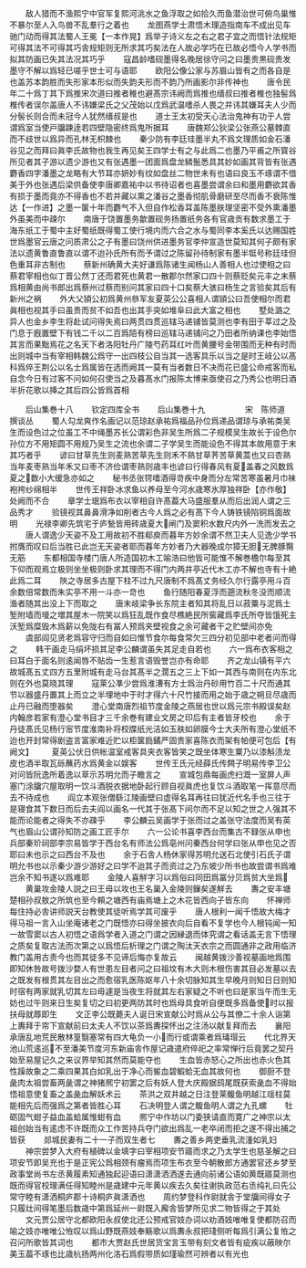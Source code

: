 <!-- { "loadSidebar": true } -->
　　敌人猎而不渔熙宁中官军复熙河洮水之鱼浮取之如拾久而鱼潜治世可俯鸟巢惟不暴尔至人入鸟兽不乱羣行之着也
　　龙图燕学士肃悟木理造指南车不成出见车驰门动而得其法蜀人王冕【一本作晃】爲举子诗义左之右之君子宜之而悟针法规矩可得其法不可得其巧舎规矩则无所求其巧矣法在人故必学巧在已故必悟今人学书而拟其防画已失其法况其巧乎
　　寇昌龄嗜砚墨得名晚居徐守问之曰墨贵黒砚贵发墨守不解以爲轻已嗟乎世士可与语耶
　　欧阳公像公家与苏眉山皆有之而各自是也盖苏本韵胜而失形家本形似而失韵夫形而不韵乃所画影尔非传神也
　　唐令民年二十爲丁其下爲推宋次道曰推者稚也避髙宗讳阙而爲推也缙叔曰推者椎也独髻爲椎传者误尔盖唐人不讳嫌梁氏之父茂始以戊爲武温嗜杀人畏之并讳其嫌耳夫人少而分髻长则合而未冠今人犹然缙叔是也
　　道士王太初受天心法治鬼神有功于人尝谓爲室当使戸牖踈逹若四壁隐密终爲鬼所据耳
　　唐魏郑公狄梁公张燕公墓棘直而不歧世以爲异而孔林无枳棘也
　　秦少防有李廷珪墨半丸不爲文理质如金石潘谷见之而拜曰眞李氏故物也我生再见矣王四学士有之与此爲二也墨乃平甫之所寳谷所见者其子游以遗少游也又有张遇墨一团面爲盘龙鳞鬛悉具其妙如画其背皆有张遇麝香四字潘墨之龙略有大节耳亦妍妙有纹如盘丝二物世未有也语曰良玉不琢谓不借美于外也张遇后梁供备使李唐卿嘉祐中以书待诏者也喜墨尝谓余曰和墨用麝欲其香有损于墨而竟亦不得香也不若并藏以熏之潘谷之墨香彻肌骨磨研至尽而香不衰陈惟达【一作进】之墨一箧十年而麝气不入但自作松香耳盖陈墨肤理坚密不受外熏潘墨外虽美而中疎尔
　　南唐于饶置墨务歙置砚务扬置纸务各有官歳贡有数求墨工于海东纸工于蜀中主好蜀纸既得蜀工使行境内而六合之水与蜀同李本奚氏以达赐国姓世爲墨官云唐之问质肃公之子有墨曰饶州供进墨务官李仲宣造世莫知其何子颇有家法以遗黄鲁直鲁直以谓不迨孙氏所有而予谓过之陈留孙待制家有墨半铤号称廷珪但色重耳非古制也
　　蔡新州确黄大夫好谦爲陈诸生闻杨山人善相人也过使相之曰蔡君宰相也似丁晋公然丁还而君死也黄君一散郡尔然家口四十则蔡贬矣元丰之末蔡爲相黄由尚书郎出爲蔡州过蔡而别问其家曰四十口矣蔡大骇曰杨生之言验矣其后有新州之祸
　　外大父頴公初爲黄州叅军友夏英公公喜相人谓頴公曰吾使相尔而君眞相也视其手曰虽贵而贫不如吾也出其手突如堆阜曰此大富之相也
　　墅处潞之异人也金乡李生将赴试问得失焉曰两贯四贯巡辖马递铺皆莫测也李有田于莘过之及门息于廐置壁下有钱二千以二百爲陌有榜曰巡辖马递铺问之乃田者所纳课也李始悟其言而果黜焉花之名天下者洛阳牡丹广陵芍药耳红叶而黄腰号金带围而无种有时而出则城中当有宰相韩魏公爲守一出四枝公自当其一选客具乐以当之是时王岐公以髙科爲倅王荆公以名士爲属皆在选而阙其一莫有当者数日不决而花已盛公命戒客而私自念今日有过客不问如何召使当之及暮髙水门报陈太博来亟使召之乃秀公也明日酒半折花歌以挿之其后四公皆爲首相









　　后山集巻十八
　　钦定四库全书
　　后山集巻十九　　　　　宋　陈师道　撰谈丛
　　蜀人勾龙爽作名画记以范琼赵承祐爲福品孙位爲递品谓琼与承祐类吴生而设色过之位虽工不中绳墨苏长公谓彩色非吴生所爲二子规模吴生故长于设色尔孙位方不用矩圆不用规乃吴生之流也余谓二子学吴生而能设色不得其本故用意于末其巧者乎
　　谚曰甘草先生则麦熟苦草先生则禾不熟甘草荠苦草黄蒿也又曰杏熟当年麦枣熟当年禾又曰枣不济俭谓枣熟则歳丰也谚曰行得春风有夏盖春之风数爲夏之数小大缓急亦如之
　　秘书丞张锷嗜酒得竒疾中身而分左常苦寒虽暑月巾袜袍袴纱绵相半
　　世传王祥卧冰求鱼以养母至今河水歳寒氷厚独祥卧【亦作敬】处阙而不合
　　章学士珉爲布衣以宰相自许髙葢大马盛服羣从而后出润人谓之三品秀才
　　验镜视其鼻鼻滑净如削者古今人爲之必有髙下今人铸铁镜陷铜爲面故明
　　光禄李卿先筑宅于庐甃皆用砖歳夏大闸门及窦积水数尺内外一洗而发去之
　　唐人谓逸少天姿不及工用故初不胜郗庾而暮年方妙余谓不然卫夫人见逸少学书拊膺而叹曰后当胜已此岂无天姿者耶而暮年方妙者乃大器晚成尔獐无胆无脾豚臋无筋
　　东都相国寺楼门唐人所造国初木工喻浩曰他皆可能惟不解巻檐尔每至其下仰而观焉立极则坐坐极则卧求其理而不得门内两井亭近代木工亦不解也寺有十絶此爲二耳
　　陜之寺居多古屋下柱不过九尺唐制不爲髙丈务经久尔行露亭用斗百余数倍常数而朱实亭不用一斗亦一竒也
　　鱼行随阳春夏浮而遡流秋冬没而顺流渔者随其出没上下而取之
　　唐末岐梁争长东院主者知其将乱日以菽粟与泥爲土堑附墙而墁之増其屋木一院笑以爲狂乱既作食尽樵絶民所窖藏爲李氏所夺皆饿死主沃堑爲糜毁木爲薪以免陇右有冨人预爲夹壁视食之余可藏者干之贮壁间亦免
　　虞部阎见贤老爲容守归而自如曰惟节食尔每食常欠三四分初见部中老者问而得之
　　韩干画走马绢坏损其足李公麟谓虽失其足走自若也
　　六一爲布衣客相之曰耳白于面名则逺闻唇不贴齿一生惹言语毁誉岂亦有命耶
　　齐之龙山镇有平六故城髙五丈四方五里附城有走马台其髙半之濶五之三上下如一其西与南则在内东北则在外也莫晓其理
　　寇莱公凖少尝爲淮漕有方士爲治丹砂用竹百二十尺而通其节以器盛丹置其上而立之半埋地中于时才得六十尺竹接而用之始于歳之朔旦尽歳而止丹已融而堕器矣
　　澄心堂南唐烈祖节度金陵之燕居也世以爲元宗书殿误矣赵内翰彦若家有澄心堂书目才三千余巻有建业文房之印后有主者皆牙校也
　　余于丹徒髙氏见杨行宻节度淮南补将校牒纸光洁如玉肤如卵膜今士大夫所有澄心堂纸不迨也开封常得剧盗言富家难近贮以柜箧扃鐍严固贵家喜陈衣而架有帕便可包后【有阙文】
　　夏英公伏日供帐温室戒客具夹衣客皆笑之既坐体寒生粟乃以漆斛渍龙皮也酒半取瓦砾蘸药水爲黄金以娱客
　　世传王氏元经薛氏传闗子明易传李卫公对问皆阮逸所着逸以草示苏明允而子瞻言之
　　宣城包鼎每画虎扫溉一室屏人声塞门涂牖穴屋取明一饮斗酒脱衣据地卧起行顾自视眞虎也复饮斗酒取笔一挥意尽而去不待成也
　　阎立本观张僧繇江陵画壁曰虚得名耳再往曰犹近代名手也三往于是寝食其下数日而后去夫阎以画名一代其于张髙下间尔而不足以知之世之人强其不能而论能者之得失不亦疎乎
　　李公麟云吴画学于张而过之盖张守法度而吴有英气也眉山公谓孙知防之画工匠手尔
　　六一公论书喜李西台而集古不録张从申也兵部秦玠祠部李宗易皆学于西台名有师法公爲亳州问秦西台何学曰张从申也见之否耶曰未也示之曰西台不及也
　　余于石舎人杨休家得苏明允送石北使引石氏子谓明允书也以示秦少游少游好之曰学不迨其子而资过之乃东坡少所书也故尝谓书爲难岂余不知书遂以爲难耶
　　金陵人喜觧字习以爲俗曰同田爲冨分贝爲贫大坐爲
　　黄巢攻金陵人説之曰王毋以攻也王名巢入金陵则鏁矣遂觧去
　　夀之安丰塘楚相孙叔敖之所筑也至今頼之塘西有庙焉塘上之木花皆西向子皆东向
　　怀禅师每住持必舎讲师説天台教使其徒听焉学其可废乎
　　唐人根利一闻千悟故大梅才得马祖一言入山坐庵诸老之门既悟亦曰得坐披衣向后自看不复学也今人根钝闻一知一故雪窦以古人初悟之语爲学者入道之门谓之因縁退而体究谓之看话盖无言下悟理之质矣复取古法而次第之以爲悟后析理之门谓之陶汰天衣宗之而圆通非之政用临济教门盖用古责今也而其徒多不见谛后悔亦复故云
　　闽越黄拨沙善视墓画地爲围即知休咎故号拨沙婺人有世患左目者问之曰祖坟有木大则木根伤害其目必发墓以去之既发有根贯其左目出之而愈宿乳医陈妪年八十余切脉知其生早晚月则知日日则知时宿有两家就乳切其左曰毋遽是当夜生将就其左右家疑之不听也曰是家当午而生无妨也过午则来日生矣复切之曰初更两防其时也爲母具食听自便既多爲备使时以报扶母就蓐即生
　　文正李公既薨夫人诞日宋宣献公时爲从公与其僚二十余人诣第上夀拜于帘下宣献前曰太夫人不饮以茶爲夀探怀出之注汤以献复拜而去
　　襄阳承唐乱地荒民散林篁翳塞常有四大龟负一小而行或谓乘者爲瑇瑁云
　　代北界天池山荒逺巡不至潘美节度河东新庙舎作屋记歳遣府倅祀之率常惮行后竟罢之契丹始至易屋记久之来议界举知其然而莫能夺也
　　生血皆赤怒心之所出也赤火色其性躁故象之二乘四果其白如乳出于净心而鲎血碧鰕蛤无血其故何也
　　御厨不登彘肉太祖尝畜两彘谓之神猪熈宁初罢之后有妖人登大庆殿据鸱尾既获索彘血不得始悟祖意使复畜之盖彘血解妖术云
　　茶洪之双井越之日注登莱鳆鱼明越江瑶柱莫能相先后而强爲之第者皆胜心耳
　　石决明登人谓之鳆鱼明人谓之九孔螺
　　牡砺固气蚶子益血盖蛤属惟蚶有血
　　熈宁中作坊以门委狭请直而寛广之神宗以太祖创始当有逺虑不许既而众工作苦持兵夺门欲出爲乱一老卒闭而拒之遂不得出捕之皆获
　　郯城民妻有二十一子而双生者七
　　夀之善乡两吏垂乳流湩如乳妇
　　神宗尝梦入大府有植碑以金填字曰宰相项安节寤而求之乃太学生也慈圣解之曰项安节即吴充也于是正宪公爲相颈有瘤焉而项生布衣至今朝散郎方通罢官还乡梦至政事堂尚书左丞黄履素知通独起迎语曰潇潇洒洒遂去通向前诸公语如黄既寤莫测也既而得官校理满任得知睦州是歳建中元年黄以疾去久矣往谢执政范右丞纯礼曰先公常守睦有潇洒桐庐郡十诗桐庐眞潇洒也
　　周约梦登科作尉就舎于堂牖间得女子只履灶间得笔墨后数歳中第爲延州一尉既入廨舎皆梦所见求二物皆得之于其处
　　文元贾公居守北都欧阳永叔使北还公预戒官妓办词以劝酒妓唯唯复使都防召而喻之妓亦唯唯公恠叹以爲山野既燕妓奉觞歌以爲夀永叔把琖侧听每爲引满公复恠之召问所歌皆其词也
　　都市大贾赵氏世居货宝言玉带有刻文者皆有疵疾以蔽映尔美玉葢不琢也比歳杭扬两州化洛石爲假带质如瑾瑜然可辨者以有光也
